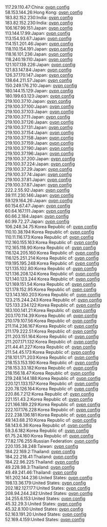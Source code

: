 117.29.110.47:China: [ovpn config](vpn/117_29_110_47.ovpn)  
58.153.144.26:Hong Kong: [ovpn config](vpn/58_153_144_26.ovpn)  
183.82.152.230:India: [ovpn config](vpn/183_82_152_230.ovpn)  
183.82.152.230:India: [ovpn config](vpn/183_82_152_230.ovpn)  
106.167.99.151:Japan: [ovpn config](vpn/106_167_99_151.ovpn)  
113.144.17.99:Japan: [ovpn config](vpn/113_144_17_99.ovpn)  
113.154.93.67:Japan: [ovpn config](vpn/113_154_93_67.ovpn)  
114.151.201.46:Japan: [ovpn config](vpn/114_151_201_46.ovpn)  
118.110.154.191:Japan: [ovpn config](vpn/118_110_154_191.ovpn)  
118.16.101.236:Japan: [ovpn config](vpn/118_16_101_236.ovpn)  
118.240.19.110:Japan: [ovpn config](vpn/118_240_19_110.ovpn)  
121.107.139.226:Japan: [ovpn config](vpn/121_107_139_226.ovpn)  
121.83.147.84:Japan: [ovpn config](vpn/121_83_147_84.ovpn)  
126.37.170.147:Japan: [ovpn config](vpn/126_37_170_147.ovpn)  
138.64.211.57:Japan: [ovpn config](vpn/138_64_211_57.ovpn)  
150.249.176.210:Japan: [ovpn config](vpn/150_249_176_210.ovpn)  
180.144.15.129:Japan: [ovpn config](vpn/180_144_15_129.ovpn)  
180.199.63.123:Japan: [ovpn config](vpn/180_199_63_123.ovpn)  
219.100.37.10:Japan: [ovpn config](vpn/219_100_37_10.ovpn)  
219.100.37.100:Japan: [ovpn config](vpn/219_100_37_100.ovpn)  
219.100.37.103:Japan: [ovpn config](vpn/219_100_37_103.ovpn)  
219.100.37.11:Japan: [ovpn config](vpn/219_100_37_11.ovpn)  
219.100.37.126:Japan: [ovpn config](vpn/219_100_37_126.ovpn)  
219.100.37.131:Japan: [ovpn config](vpn/219_100_37_131.ovpn)  
219.100.37.154:Japan: [ovpn config](vpn/219_100_37_154.ovpn)  
219.100.37.158:Japan: [ovpn config](vpn/219_100_37_158.ovpn)  
219.100.37.159:Japan: [ovpn config](vpn/219_100_37_159.ovpn)  
219.100.37.190:Japan: [ovpn config](vpn/219_100_37_190.ovpn)  
219.100.37.196:Japan: [ovpn config](vpn/219_100_37_196.ovpn)  
219.100.37.200:Japan: [ovpn config](vpn/219_100_37_200.ovpn)  
219.100.37.224:Japan: [ovpn config](vpn/219_100_37_224.ovpn)  
219.100.37.29:Japan: [ovpn config](vpn/219_100_37_29.ovpn)  
219.100.37.74:Japan: [ovpn config](vpn/219_100_37_74.ovpn)  
219.100.37.81:Japan: [ovpn config](vpn/219_100_37_81.ovpn)  
219.100.37.87:Japan: [ovpn config](vpn/219_100_37_87.ovpn)  
222.2.55.92:Japan: [ovpn config](vpn/222_2_55_92.ovpn)  
39.111.230.146:Japan: [ovpn config](vpn/39_111_230_146.ovpn)  
59.129.164.26:Japan: [ovpn config](vpn/59_129_164_26.ovpn)  
60.154.67.47:Japan: [ovpn config](vpn/60_154_67_47.ovpn)  
60.64.167.111:Japan: [ovpn config](vpn/60_64_167_111.ovpn)  
60.66.2.184:Japan: [ovpn config](vpn/60_66_2_184.ovpn)  
60.99.72.27:Japan: [ovpn config](vpn/60_99_72_27.ovpn)  
106.248.34.75:Korea Republic of: [ovpn config](vpn/106_248_34_75.ovpn)  
110.10.38.194:Korea Republic of: [ovpn config](vpn/110_10_38_194.ovpn)  
110.11.116.173:Korea Republic of: [ovpn config](vpn/110_11_116_173.ovpn)  
112.160.155.163:Korea Republic of: [ovpn config](vpn/112_160_155_163.ovpn)  
112.165.118.90:Korea Republic of: [ovpn config](vpn/112_165_118_90.ovpn)  
116.124.205.160:Korea Republic of: [ovpn config](vpn/116_124_205_160.ovpn)  
116.125.251.214:Korea Republic of: [ovpn config](vpn/116_125_251_214.ovpn)  
119.195.195.248:Korea Republic of: [ovpn config](vpn/119_195_195_248.ovpn)  
121.135.102.80:Korea Republic of: [ovpn config](vpn/121_135_102_80.ovpn)  
121.136.208.124:Korea Republic of: [ovpn config](vpn/121_136_208_124.ovpn)  
121.140.123.244:Korea Republic of: [ovpn config](vpn/121_140_123_244.ovpn)  
121.169.151.54:Korea Republic of: [ovpn config](vpn/121_169_151_54.ovpn)  
121.178.152.95:Korea Republic of: [ovpn config](vpn/121_178_152_95.ovpn)  
123.143.160.203:Korea Republic of: [ovpn config](vpn/123_143_160_203.ovpn)  
123.215.244.243:Korea Republic of: [ovpn config](vpn/123_215_244_243.ovpn)  
125.133.234.122:Korea Republic of: [ovpn config](vpn/125_133_234_122.ovpn)  
183.100.141.21:Korea Republic of: [ovpn config](vpn/183_100_141_21.ovpn)  
203.170.114.39:Korea Republic of: [ovpn config](vpn/203_170_114_39.ovpn)  
210.179.107.56:Korea Republic of: [ovpn config](vpn/210_179_107_56.ovpn)  
211.114.236.167:Korea Republic of: [ovpn config](vpn/211_114_236_167.ovpn)  
211.179.222.51:Korea Republic of: [ovpn config](vpn/211_179_222_51.ovpn)  
211.203.151.164:Korea Republic of: [ovpn config](vpn/211_203_151_164.ovpn)  
211.207.171.132:Korea Republic of: [ovpn config](vpn/211_207_171_132.ovpn)  
211.44.41.227:Korea Republic of: [ovpn config](vpn/211_44_41_227.ovpn)  
211.54.45.173:Korea Republic of: [ovpn config](vpn/211_54_45_173.ovpn)  
218.101.171.203:Korea Republic of: [ovpn config](vpn/218_101_171_203.ovpn)  
218.153.153.190:Korea Republic of: [ovpn config](vpn/218_153_153_190.ovpn)  
218.153.33.182:Korea Republic of: [ovpn config](vpn/218_153_33_182.ovpn)  
218.156.18.47:Korea Republic of: [ovpn config](vpn/218_156_18_47.ovpn)  
219.248.144.188:Korea Republic of: [ovpn config](vpn/219_248_144_188.ovpn)  
220.121.133.157:Korea Republic of: [ovpn config](vpn/220_121_133_157.ovpn)  
220.78.126.164:Korea Republic of: [ovpn config](vpn/220_78_126_164.ovpn)  
220.86.7.212:Korea Republic of: [ovpn config](vpn/220_86_7_212.ovpn)  
221.151.43.2:Korea Republic of: [ovpn config](vpn/221_151_43_2.ovpn)  
221.166.189.229:Korea Republic of: [ovpn config](vpn/221_166_189_229.ovpn)  
222.107.176.228:Korea Republic of: [ovpn config](vpn/222_107_176_228.ovpn)  
222.238.136.181:Korea Republic of: [ovpn config](vpn/222_238_136_181.ovpn)  
49.143.68.210:Korea Republic of: [ovpn config](vpn/49_143_68_210.ovpn)  
58.143.6.36:Korea Republic of: [ovpn config](vpn/58_143_6_36.ovpn)  
59.3.6.182:Korea Republic of: [ovpn config](vpn/59_3_6_182.ovpn)  
61.75.24.160:Korea Republic of: [ovpn config](vpn/61_75_24_160.ovpn)  
77.82.176.255:Russian Federation: [ovpn config](vpn/77_82_176_255.ovpn)  
220.135.38.248:Taiwan: [ovpn config](vpn/220_135_38_248.ovpn)  
184.22.169.2:Thailand: [ovpn config](vpn/184_22_169_2.ovpn)  
184.22.218.41:Thailand: [ovpn config](vpn/184_22_218_41.ovpn)  
184.22.96.225:Thailand: [ovpn config](vpn/184_22_96_225.ovpn)  
49.228.98.3:Thailand: [ovpn config](vpn/49_228_98_3.ovpn)  
49.49.241.46:Thailand: [ovpn config](vpn/49_49_241_46.ovpn)  
161.202.144.236:United States: [ovpn config](vpn/161_202_144_236.ovpn)  
198.13.36.179:United States: [ovpn config](vpn/198_13_36_179.ovpn)  
202.182.127.177:United States: [ovpn config](vpn/202_182_127_177.ovpn)  
208.94.244.242:United States: [ovpn config](vpn/208_94_244_242.ovpn)  
34.255.6.153:United States: [ovpn config](vpn/34_255_6_153.ovpn)  
45.32.29.3:United States: [ovpn config](vpn/45_32_29_3.ovpn)  
45.32.8.100:United States: [ovpn config](vpn/45_32_8_100.ovpn)  
52.163.191.20:United States: [ovpn config](vpn/52_163_191_20.ovpn)  
52.169.4.159:United States: [ovpn config](vpn/52_169_4_159.ovpn)  
